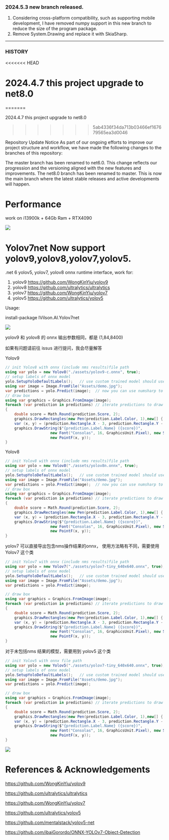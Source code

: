 ### 2024.5.3 new branch released.

1. Considering cross-platform compatibility, such as supporting mobile development, I have removed numpy support in this new branch to reduce the size of the program package.
2. Remove System.Drawing and replace it with SkiaSharp.



------------------------------------------------------------
### HISTORY
<<<<<<< HEAD
# 2024.4.7 this project upgrade to net8.0
=======


2024.4.7 this project upgrade to net8.0
>>>>>>> 5ab4336f34da713b03466ef167679565ea3d0046

Repository Update Notice
As part of our ongoing efforts to improve our project structure and workflow, we have made the following changes to the branches of this repository:

The master branch has been renamed to net6.0. This change reflects our progression and the versioning aligned with the new features and improvements.
The net8.0 branch has been renamed to master. This is now the main branch where the latest stable releases and active developments will happen.


# Performance 

work on i13900k + 64Gb Ram + RTX4090

![](https://github.com/iwaitu/Yolov7net/raw/master/performance.png)



# Yolov7net Now support yolov9,yolov8,yolov7,yolov5.

.net 6 yolov5, yolov7, yolov8 onnx runtime interface, work for:
1. yolov9 https://github.com/WongKinYiu/yolov9
2. yolov8 https://github.com/ultralytics/ultralytics
3. yolov7 https://github.com/WongKinYiu/yolov7
4. yolov5 https://github.com/ultralytics/yolov5


Usage:

install-package IVilson.AI.Yolov7net

![](https://github.com/ivilson/Yolov7net/raw/master/test/Yolov7net.test/Assets/demo.jpg)

yolov9 和 yolov8 的 onnx 输出参数相同，都是 (1,84,8400)

如果有问题请前往 issus 进行提问，我会尽量解答

Yolov9
```csharp
// init Yolov8 with onnx (include nms results)file path
using var yolo = new Yolov8("./assets/yolov9-c.onnx", true);
// setup labels of onnx model 
yolo.SetupYoloDefaultLabels();   // use custom trained model should use your labels like: yolo.SetupLabels(string[] labels)
using var image = Image.FromFile("Assets/demo.jpg");
var predictions = yolo.Predict(image);  // now you can use numsharp to parse output data like this : var ret = yolo.Predict(image,useNumpy:true);
// draw box
using var graphics = Graphics.FromImage(image);
foreach (var prediction in predictions) // iterate predictions to draw results
{
    double score = Math.Round(prediction.Score, 2);
    graphics.DrawRectangles(new Pen(prediction.Label.Color, 1),new[] { prediction.Rectangle });
    var (x, y) = (prediction.Rectangle.X - 3, prediction.Rectangle.Y - 23);
    graphics.DrawString($"{prediction.Label.Name} ({score})",
                    new Font("Consolas", 16, GraphicsUnit.Pixel), new SolidBrush(prediction.Label.Color),
                    new PointF(x, y));
}
```

Yolov8
```csharp
// init Yolov8 with onnx (include nms results)file path
using var yolo = new Yolov8("./assets/yolov8n.onnx", true);
// setup labels of onnx model 
yolo.SetupYoloDefaultLabels();   // use custom trained model should use your labels like: yolo.SetupLabels(string[] labels)
using var image = Image.FromFile("Assets/demo.jpg");
var predictions = yolo.Predict(image);  // now you can use numsharp to parse output data like this : var ret = yolo.Predict(image,useNumpy:true);
// draw box
using var graphics = Graphics.FromImage(image);
foreach (var prediction in predictions) // iterate predictions to draw results
{
    double score = Math.Round(prediction.Score, 2);
    graphics.DrawRectangles(new Pen(prediction.Label.Color, 1),new[] { prediction.Rectangle });
    var (x, y) = (prediction.Rectangle.X - 3, prediction.Rectangle.Y - 23);
    graphics.DrawString($"{prediction.Label.Name} ({score})",
                    new Font("Consolas", 16, GraphicsUnit.Pixel), new SolidBrush(prediction.Label.Color),
                    new PointF(x, y));
}
```
yolov7 可以直接导出包含nms操作结果的onnx， 使用方法略有不同，需要使用 Yolov7 这个类

```csharp
// init Yolov7 with onnx (include nms results)file path
using var yolo = new Yolov7("./assets/yolov7-tiny_640x640.onnx", true);
// setup labels of onnx model 
yolo.SetupYoloDefaultLabels();   // use custom trained model should use your labels like: yolo.SetupLabels(string[] labels)
using var image = Image.FromFile("Assets/demo.jpg");
var predictions = yolo.Predict(image);

// draw box
using var graphics = Graphics.FromImage(image);
foreach (var prediction in predictions) // iterate predictions to draw results
{
    double score = Math.Round(prediction.Score, 2);
    graphics.DrawRectangles(new Pen(prediction.Label.Color, 1),new[] { prediction.Rectangle });
    var (x, y) = (prediction.Rectangle.X - 3, prediction.Rectangle.Y - 23);
    graphics.DrawString($"{prediction.Label.Name} ({score})",
                    new Font("Consolas", 16, GraphicsUnit.Pixel), new SolidBrush(prediction.Label.Color),
                    new PointF(x, y));
}
```

对于未包括nms 结果的模型，需要用到 yolov5 这个类
```csharp
// init Yolov5 with onnx file path
using var yolo = new Yolov5("./assets/yolov7-tiny_640x640.onnx", true);
// setup labels of onnx model 
yolo.SetupYoloDefaultLabels();   // use custom trained model should use your labels like: yolo.SetupLabels(string[] labels)
using var image = Image.FromFile("Assets/demo.jpg");
var predictions = yolo.Predict(image);

// draw box
using var graphics = Graphics.FromImage(image);
foreach (var prediction in predictions) // iterate predictions to draw results
{
    double score = Math.Round(prediction.Score, 2);
    graphics.DrawRectangles(new Pen(prediction.Label.Color, 1),new[] { prediction.Rectangle });
    var (x, y) = (prediction.Rectangle.X - 3, prediction.Rectangle.Y - 23);
    graphics.DrawString($"{prediction.Label.Name} ({score})",
                    new Font("Consolas", 16, GraphicsUnit.Pixel), new SolidBrush(prediction.Label.Color),
                    new PointF(x, y));
}


```
![](https://github.com/iwaitu/Yolov7net/raw/master/result.jpg)
# References & Acknowledgements

https://github.com/WongKinYiu/yolov9

https://github.com/ultralytics/ultralytics

https://github.com/WongKinYiu/yolov7

https://github.com/ultralytics/yolov5

https://github.com/mentalstack/yolov5-net

https://github.com/ibaiGorordo/ONNX-YOLOv7-Object-Detection

